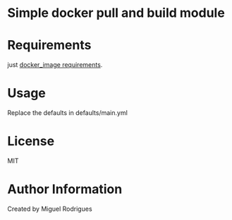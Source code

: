 # Simple docker pull and build module

# Requirements

just [docker_image requirements](http://docs.ansible.com/ansible/latest/docker_image_module.html).

# Usage

Replace the defaults in defaults/main.yml

# License

MIT

# Author Information

Created by Miguel Rodrigues
